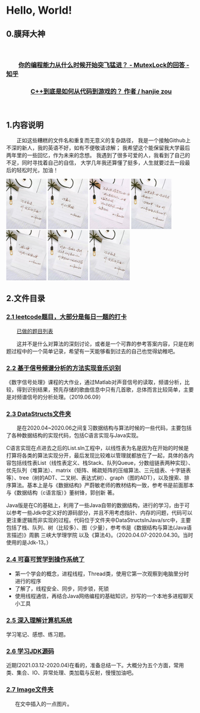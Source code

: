<!--
 * @Descripttion: 
 * @version: 
 * @Author: 32353
 * @Date: 2020-10-26 01:50:06
 * @LastEditors: 32353
 * @LastEditTime: 2021-03-21 16:39:07
-->

# Hello, World!

<!-- [![996.icu](https://img.shields.io/badge/link-996.icu-red.svg)](https://996.icu) -->

## 0.膜拜大神

&emsp;&emsp;

### &emsp;&emsp;[你的编程能力从什么时候开始突飞猛进？ - MutexLock的回答 - 知乎](https://www.zhihu.com/question/356351510/answer/1148885728)

### &emsp;&emsp;&emsp;&emsp;[C++到底是如何从代码到游戏的？ 作者 / hanjie zou](https://daily.zhihu.com/story/9728564?utm_campaign=in_app_share&utm_medium=Android&utm_source=wechat_session)

&emsp;&emsp;

## 1.内容说明

<p style="text-indent:2em">正如这些糟糕的文件名和重复而无意义的复杂路径，
我是一个接触Github上不深的新人，我的英语不好，如有不便敬请谅解；
我希望这个能保留我大学最后两年里的一些回忆，作为未来的念想。
我遇到了很多可爱的人，我看到了自己的不足，同时寻找着自己的自信，
大学几年我还算懂了挺多，人生就要过去一段最后的轻松时光，加油！</p>

<html>
    <div text-indent=2em>
        <span float=left>
        <img src=Image/mmexport1572185887250.jpg width=108 height=135>
        <img src=Image/mmexport1572185897046.jpg width=108 height=135>
        <img src=Image/mmexport1572186328182.jpg width=108 height=135>
        <img src=Image/mmexport1572186334156.jpg width=108 height=135>
        <img src=Image/mmexport1572186340496.jpg width=108 height=135>
        <img src=Image/mmexport1572186344881.jpg width=108 height=135>
        <img src=Image/mmexport1572185887250.jpg width=108 height=135>
    </div>
</html>

## 2.文件目录

### [2.1 leetcode题目，大部分是每日一题的打卡](https://github.com/gcx-17211270/helloworld/tree/master/Algorithm/leetcode)

&#8195;&#8195;[已做的题目列表](https://github.com/gcx-17211270/helloworld/blob/master/%E5%B7%B2%E5%81%9A%E7%9A%84%E9%A2%98%E7%9B%AE.md)

&emsp;&emsp;这并不是什么对算法的深刻讨论，或者是一个可靠的参考答案内容，只是在刷题过程中的一个简单记录，希望有一天能够看到过去的自己也觉得幼稚吧。

### [2.2 基于信号频谱分析的方法实现音乐识别](https://github.com/gcx-17211270/helloworld/tree/master/基于信号频谱分析的方法实现音乐识别)

《数字信号处理》课程的大作业，通过Matlab对声音信号的读取，频谱分析，比较，得到识别结果，预先存储的歌曲信息中只有几首歌，总体而言比较简单，主要是对频谱信号的分析处理。（2019.06.09）

### [2.3 DataStructs文件夹](https://github.com/gcx-17211270/helloworld/tree/master/test)

&#8194;&#8194;&#8194;&#8194;是在2020.04~2020.06之间复习数据结构与算法时候的一些代码，主要包括了各种数据结构的实现代码，包括C语言实现与Java实现。

C语言实现在点进去之后的List.sln工程中，以线性表为名是因为在开始的时候是打算将各类的算法实现分开，最后发现比较难以管理就都放在了一起，具体的各内容包括线性表List（线性表定义、栈Stack、队列Queue，分数组链表两种实现）、优先队列（堆算法）、matrix（矩阵、稀疏矩阵的压缩算法、三元组表、十字链表等）、tree（树的ADT、二叉树、表达式树）、graph（图的ADT），以及搜索、排序算法。基本上是与《数据结构》严蔚敏老师的教材结构一致，参考书是前面那本与《数据结构（c语言版）》董树锋，郭创新 著。

Java版是在C的基础上，利用了一些Java自带的数据结构，进行的学习，由于可以参考一些Jdk中定义好的源码部分，并且不用考虑指针、内存的问题，代码可以更注重逻辑而非实现的过程。代码位于文件夹中DataStructsInJava/src中，主要包括了栈、队列、树（比较多）、图（少量），参考书是《数据结构与算法(Java语言描述)》周鹏 三峡大学理学院 以及《算法4》。（2020.04.07-2020.04.30。当时使用的是Jdk-13。）

### [2.4 可喜可贺学到操作系统了](https://github.com/gcx-17211270/helloworld/tree/master/OS)

- 第一个学会的概念，进程线程，Thread类，使用它第一次观察到电脑里分时进行的程序
- 了解了，线程安全、同步，同步锁，死锁
- 使用线程通信，再结合Java网络编程的基础知识，抄写的一个本地多进程聊天小工具

### [2.5 深入理解计算机系统](https://github.com/gcx-17211270/helloworld/tree/master/%E6%B7%B1%E5%85%A5%E7%90%86%E8%A7%A3%E8%AE%A1%E7%AE%97%E6%9C%BA%E7%B3%BB%E7%BB%9F)

学习笔记、感想、练习题。

### [2.6 学习JDK源码](https://github.com/gcx-17211270/helloworld/tree/master/学习JDK源码)

近期(2021.03.12-2020.04)在看的，准备总结一下。大概分为五个方面，常用类、集合、IO、异常处理、类加载与反射，慢慢加油吧。

### [2.7 Image文件夹](https://github.com/gcx-17211270/helloworld/tree/master/Image)

&nbsp;&nbsp;&nbsp;&nbsp;&nbsp;&nbsp;在文中插入的一点图片。
